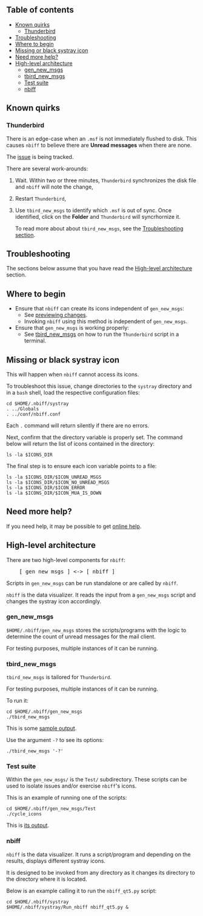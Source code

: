 ## Table of contents

- [Known quirks](#known-quirks)
  - [Thunderbird](#thunderbird)
- [Troubleshooting](#troubleshooting)
- [Where to begin](#where-to-begin)
- [Missing or black systray icon](#missing-or-black-systray-icon)
- [Need more help?](#need-more-help)
- [High-level architecture](#high-level-architecture)
  - [gen_new_msgs](#gen_new_msgs)
  - [tbird_new_msgs](#tbird_new_msgs)
  - [Test suite](#test-suite)
  - [nbiff](#nbiff)

## Known quirks

### Thunderbird

There is an edge-case when an `.msf` is not immediately flushed to
disk.  This causes `nbiff` to believe there are **Unread messages**
when there are none. 

The [issue](https://github.com/pablo-blueoakdb/nbiff/issues/2) is
being tracked.

There are several work-arounds:

1. Wait.  Within two or three minutes, `Thunderbird` synchronizes
   the disk file and `nbiff` will note the change,
2. Restart `Thunderbird`,
3. Use `tbird_new_msgs` to identify which `.msf` is out of sync.  Once
   identified, click on the **Folder** and `Thunderbird` will
   syncrhornize it.

   To read more about about `tbird_new_msgs`, see the [Troubleshooting
   section](#Troubleshooting).

## Troubleshooting

The sections below assume that you have read the [High-level
architecture](#high-level-architecture) section.

## Where to begin

- Ensure that `nbiff` can create its icons independent of `gen_new_msgs`:
  - See [previewing changes](CUSTOMIZING.md##previewing-changes).
  - Invoking `nbiff` using this method is independent of
    `gen_new_msgs`.
- Ensure that `gen_new_msgs` is working properly:
  - See [tbird_new_msgs](#tbird_new_msgs) on how to run the
    `Thunderbird` script in a terminal.

## Missing or black systray icon

This will happen when `nbiff` cannot access its icons.

To troubleshoot this issue, change directories to the `systray`
directory and in a `bash` shell, load the respective configuration
files:

```
cd $HOME/.nbiff/systray
. ../Globals
. ../conf/nbiff.conf
```

Each `.` command will return silently if there are no errors.

Next, confirm that the directory variable is properly set.  The
command below will return the list of icons contained in the
directory:

```
ls -la $ICONS_DIR
```

The final step is to ensure each icon variable points to a file:

```
ls -la $ICONS_DIR/$ICON_UNREAD_MSGS
ls -la $ICONS_DIR/$ICON_NO_UNREAD_MSGS
ls -la $ICONS_DIR/$ICON_ERROR
ls -la $ICONS_DIR/$ICON_MUA_IS_DOWN
```

## Need more help?

If you need help, it may be possible to get [online help](../README.md#online-help).

## High-level architecture

There are two high-level components for `nbiff`:

<pre>
    [ gen_new_msgs ] <-> [ nbiff ]
</pre>

Scripts in `gen_new_msgs` can be run standalone or are called by
`nbiff`.

`nbiff` is the data visualizer.  It reads the input from a
`gen_new_msgs` script and changes the systray icon accordingly.

### gen_new_msgs

`$HOME/.nbiff/gen_new_msgs` stores the scripts/programs with the logic
to determine the count of unread messages for the mail client.

For testing purposes, multiple instances of it can be running.

### tbird_new_msgs

`tbird_new_msgs` is tailored for `Thunderbird`.

For testing purposes, multiple instances of it can be running.

To run it:

```shell
cd $HOME/.nbiff/gen_new_msgs
./tbird_new_msgs
```

This is some [sample output](sample_gen_new_msgs_output.png).

Use the argument `-?` to see its options:

```shell
./tbird_new_msgs '-?'
```

### Test suite

Within the `gen_new_msgs/` is the `Test/` subdirectory.  These scripts
can be used to isolate issues and/or exercise `nbiff`'s icons.

This is an example of running one of the scripts:

```shell
cd $HOME/.nbiff/gen_new_msgs/Test
./cycle_icons
```

This is [its output](sample_cycle_icons_output.png).

### nbiff

`nbiff` is the data visualizer.  It runs a script/program and
depending on the results, displays different systray icons.

It is designed to be invoked from any directory as it changes its
directory to the directory where it is located.

Below is an example calling it to run the `nbiff_qt5.py` script:

```shell
cd $HOME/.nbiff/systray
$HOME/.nbiff/systray/Run_nbiff nbiff_qt5.py &
```
